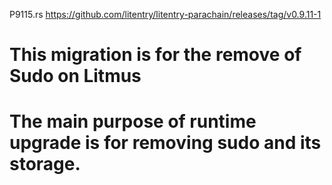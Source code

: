 P9115.rs
https://github.com/litentry/litentry-parachain/releases/tag/v0.9.11-1
 # This migration is for the remove of Sudo on Litmus

 <!-- RemoveSudoAndStorage -->
 # The main purpose of runtime upgrade is for removing sudo and its storage.